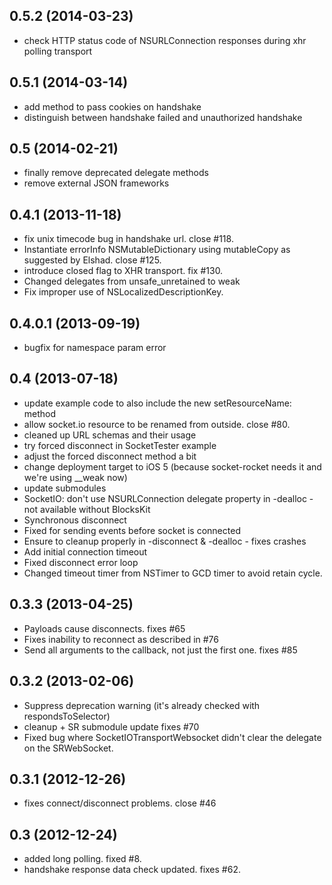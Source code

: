 ## 0.5.2 (2014-03-23)

  - check HTTP status code of NSURLConnection responses during xhr polling transport


## 0.5.1 (2014-03-14)

  - add method to pass cookies on handshake
  - distinguish between handshake failed and unauthorized handshake


## 0.5 (2014-02-21)

  - finally remove deprecated delegate methods
  - remove external JSON frameworks


## 0.4.1 (2013-11-18)

  - fix unix timecode bug in handshake url. close #118.
  - Instantiate errorInfo NSMutableDictionary using mutableCopy as suggested by Elshad. close #125.
  - introduce closed flag to XHR transport. fix #130.
  - Changed delegates from unsafe_unretained to weak
  - Fix improper use of NSLocalizedDescriptionKey.


## 0.4.0.1 (2013-09-19)

  - bugfix for namespace param error


## 0.4 (2013-07-18)

  - update example code to also include the new setResourceName: method
  - allow socket.io resource to be renamed from outside. close #80.
  - cleaned up URL schemas and their usage
  - try forced disconnect in SocketTester example
  - adjust the forced disconnect method a bit
  - change deployment target to iOS 5 (because socket-rocket needs it and we're using __weak now)
  - update submodules
  - SocketIO: don't use NSURLConnection delegate property in -dealloc - not available without BlocksKit
  - Synchronous disconnect
  - Fixed for sending events before socket is connected
  - Ensure to cleanup properly in -disconnect & -dealloc - fixes crashes
  - Add initial connection timeout
  - Fixed disconnect error loop
  - Changed timeout timer from NSTimer to GCD timer to avoid retain cycle.


## 0.3.3 (2013-04-25)

  - Payloads cause disconnects. fixes #65
  - Fixes inability to reconnect as described in #76
  - Send all arguments to the callback, not just the first one. fixes #85


## 0.3.2 (2013-02-06)

  - Suppress deprecation warning (it's already checked with respondsToSelector)
  - cleanup + SR submodule update fixes #70
  - Fixed bug where SocketIOTransportWebsocket didn't clear the delegate on the SRWebSocket.


## 0.3.1 (2012-12-26)

  - fixes connect/disconnect problems. close #46


## 0.3 (2012-12-24)

  - added long polling. fixed #8.
  - handshake response data check updated. fixes #62.
